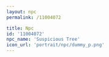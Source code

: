 ```yaml
---
layout: npc
permalink: /11004072

title: Npc
id: '11004072'
npc_name: 'Suspicious Tree'
icon_url: 'portrait/npc/dummy_p.png'
---
```

